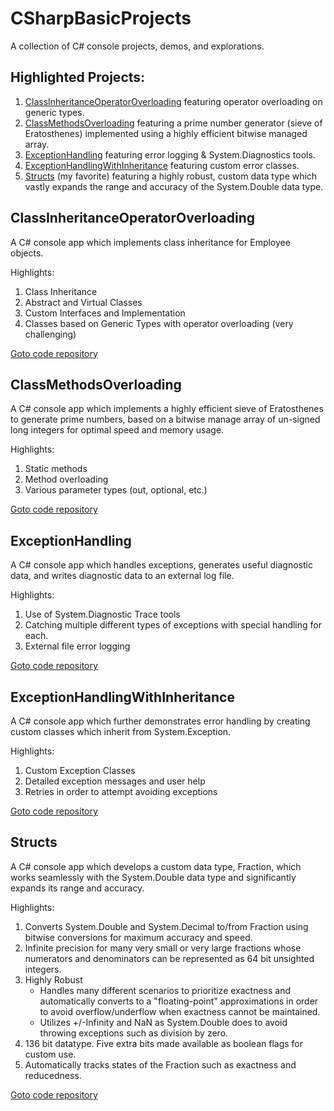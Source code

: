 # CSharpBasicProjects
A collection of C# console projects, demos, and explorations.

## Highlighted Projects:
1. [ClassInheritanceOperatorOverloading](#classinheritanceoperatoroverloading) featuring operator overloading on generic types.
2. [ClassMethodsOverloading](#classmethodsoverloading) featuring a prime number generator (sieve of Eratosthenes) implemented using a highly efficient bitwise managed array.
3. [ExceptionHandling](#exceptionhandling) featuring error logging & System.Diagnostics tools.
4. [ExceptionHandlingWithInheritance](#exceptionhandlingwithinheritance) featuring custom error classes.
5. [Structs](#structs) (my favorite) featuring a highly robust, custom data type which vastly expands the range and accuracy of the System.Double data type.

## ClassInheritanceOperatorOverloading
A C# console app which implements class inheritance for Employee objects.

Highlights:
1. Class Inheritance
2. Abstract and Virtual Classes
3. Custom Interfaces and Implementation
4. Classes based on Generic Types <T> with operator overloading (very challenging)

[Goto code repository](https://github.com/arielhammon/CSharpBasicProjects/tree/master/ClassInheritanceOperatorOverloading)

## ClassMethodsOverloading
A C# console app which implements a highly efficient sieve of Eratosthenes to generate prime numbers, based on a bitwise manage array of un-signed long integers for optimal speed and memory usage.

Highlights:
1. Static methods
2. Method overloading
3. Various parameter types (out, optional, etc.)

[Goto code repository](https://github.com/arielhammon/CSharpBasicProjects/tree/master/ClassMethodsOverloading)

## ExceptionHandling
A C# console app which handles exceptions, generates useful diagnostic data, and writes diagnostic data to an external log file.

Highlights:
1. Use of System.Diagnostic Trace tools
2. Catching multiple different types of exceptions with special handling for each.
3. External file error logging

[Goto code repository](https://github.com/arielhammon/CSharpBasicProjects/tree/master/ExceptionHandling)

## ExceptionHandlingWithInheritance
A C# console app which further demonstrates error handling by creating custom classes which inherit from System.Exception.

Highlights:
1. Custom Exception Classes
2. Detailed exception messages and user help
3. Retries in order to attempt avoiding exceptions

[Goto code repository](https://github.com/arielhammon/CSharpBasicProjects/tree/master/ExceptionHandlingWithInheritance)

## Structs
A C# console app which develops a custom data type, Fraction, which works seamlessly with the System.Double data type and significantly expands its range and accuracy.

Highlights:
1. Converts System.Double and System.Decimal to/from Fraction using bitwise conversions for maximum accuracy and speed.
2. Infinite precision for many very small or very large fractions whose numerators and denominators can be represented as 64 bit unsighted integers.
3. Highly Robust
   - Handles many different scenarios to prioritize exactness and automatically converts to a "floating-point" approximations in order to avoid overflow/underflow when exactness cannot be maintained.
   - Utilizes +/-Infinity and NaN as System.Double does to avoid throwing exceptions such as division by zero.
4. 136 bit datatype. Five extra bits made available as boolean flags for custom use.
5. Automatically tracks states of the Fraction such as exactness and reducedness.

[Goto code repository](https://github.com/arielhammon/CSharpBasicProjects/tree/master/Structs)
